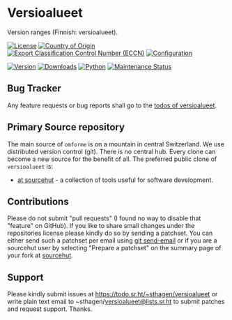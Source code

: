 # Versioalueet

Version ranges (Finnish: versioalueet). 

[![License](https://git.sr.ht/~sthagen/versioalueet/blob/default/docs/badges/license-spdx-mit.svg)](https://git.sr.ht/~sthagen/versioalueet/tree/default/item/LICENSE)
[![Country of Origin](https://git.sr.ht/~sthagen/versioalueet/blob/default/docs/badges/country-of-origin-name-switzerland-neutral.svg)](https://git.sr.ht/~sthagen/versioalueet/tree/default/item/COUNTRY-OF-ORIGIN)
[![Export Classification Control Number (ECCN)](https://git.sr.ht/~sthagen/omforme/blob/default/docs/badges/export-control-classification-number_eccn-ear99-neutral.svg)](https://git.sr.ht/~sthagen/versioalueet/tree/default/item/EXPORT-CONTROL-CLASSIFICATION-NUMBER)
[![Configuration](https://git.sr.ht/~sthagen/versioalueet/blob/default/docs/badges/configuration-sbom.svg)](https://git.sr.ht/~sthagen/versioalueet/tree/default/item/docs/third-party/README.md)

[![Version](https://git.sr.ht/~sthagen/versioalueet/blob/default/docs/badges/latest-release.svg)](https://pypi.python.org/pypi/versioalueet/)
[![Downloads](https://git.sr.ht/~sthagen/versioalueet/blob/default/docs/badges/downloads-per-month.svg)](https://pepy.tech/project/versioalueet)
[![Python](https://git.sr.ht/~sthagen/versioalueet/blob/default/docs/badges/python-versions.svg)](https://pypi.python.org/pypi/versioalueete/)
[![Maintenance Status](https://git.sr.ht/~sthagen/versioalueet/blob/default/docs/badges/commits-per-year.svg)](https://git.sr.ht/~sthagen/versioalueet/log)

## Bug Tracker

Any feature requests or bug reports shall go to the [todos of versioalueet](https://todo.sr.ht/~sthagen/ersioalueet).

## Primary Source repository

The main source of `omforme` is on a mountain in central Switzerland.
We use distributed version control (git).
There is no central hub.
Every clone can become a new source for the benefit of all.
The preferred public clone of `versioalueet` is:

* [at sourcehut](https://git.sr.ht/~sthagen/versioalueet) - a collection of tools useful for software development.

## Contributions

Please do not submit "pull requests" (I found no way to disable that "feature" on GitHub).
If you like to share small changes under the repositories license please kindly do so by sending a patchset.
You can either send such a patchset per email using [git send-email](https://git-send-email.io) or 
if you are a sourcehut user by selecting "Prepare a patchset" on the summary page of your fork at [sourcehut](https://git.sr.ht/).

## Support

Please kindly submit issues at https://todo.sr.ht/~sthagen/versioalueet or write plain text email to ~sthagen/versioalueet@lists.sr.ht to submit patches and request support. Thanks.
